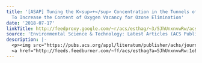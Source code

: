 ```yaml
---
title: '[ASAP] Tuning the K<sup>+</sup> Concentration in the Tunnels of a-MnO<sub>2</sub>
  To Increase the Content of Oxygen Vacancy for Ozone Elimination'
date: '2018-07-17'
linkTitle: http://feedproxy.google.com/~r/acs/esthag/~3/5JhUnxnvwRw/acs.est.8b01594
source: 'Environmental Science & Technology: Latest Articles (ACS Publications)'
description: |-
  <p><img src="https://pubs.acs.org/appl/literatum/publisher/achs/journals/content/esthag/0/esthag.ahead-of-print/acs.est.8b01594/20180717/images/medium/es-2018-01594u_0009.gif" alt="TOC Graphic"/></p><div><cite>Environmental Science & Technology</cite></div><div>DOI: 10.1021/acs.est.8b01594</div><div class="feedflare">
  <a href="http://feeds.feedburner.com/~ff/acs/esthag?a=5JhUnxnvwRw:1oEp8e5bf4U:yIl2AUoC8zA"><img src="http://feeds.feedburner.com/~ff/acs/esthag?d=yIl2AUoC8zA" border="0"></img></a>
---
```


